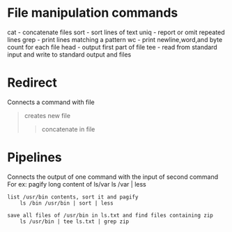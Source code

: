 # File manipulation commands
cat - concatenate files
sort - sort lines of text
uniq - report or omit repeated lines
grep - print lines matching a pattern
wc - print newline,word,and byte count for each file
head - output first part of file
tee - read from standard input and write to standard output and files

# Redirect
Connects a command with file
> creates new file
>> concatenate in file

# Pipelines
Connects the output of one command with the input of second command
For ex:
    pagify long content of ls/var
        ls /var | less 
        
    list /usr/bin contents, sort it and pagify
        ls /bin /usr/bin | sort | less

    save all files of /usr/bin in ls.txt and find files containing zip
        ls /usr/bin | tee ls.txt | grep zip
    
    
